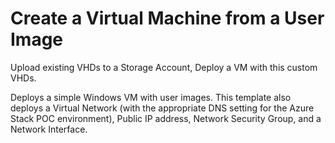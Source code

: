 # Create a Virtual Machine from a User Image

Upload existing VHDs to a Storage Account, Deploy a VM with this custom VHDs.

Deploys a simple Windows VM with user images. This template also deploys a Virtual Network (with the appropriate DNS setting for the Azure Stack POC environment), Public IP address, Network Security Group, and a Network Interface.